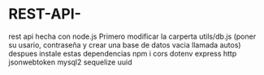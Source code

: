 # REST-API-
rest api hecha con node.js
Primero modificar la carperta utils/db.js (poner su usario, contraseña y crear una base de datos vacia llamada autos)
despues instale estas dependencias 
npm i cors dotenv express http jsonwebtoken mysql2 sequelize uuid

